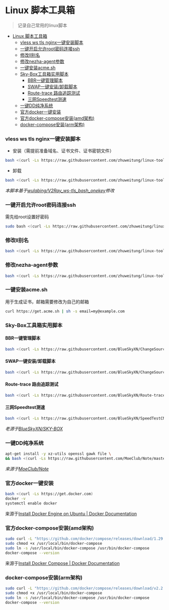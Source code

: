 # Linux 脚本工具箱
>  记录自己常用的linux脚本

- [Linux 脚本工具箱](#linux-脚本工具箱)
    - [vless ws tls nginx一键安装脚本](#vless-ws-tls-nginx一键安装脚本)
    - [一键开启允许root密码连接ssh](#一键开启允许root密码连接ssh)
    - [修改ll别名](#修改ll别名)
    - [修改nezha-agent参数](#修改nezha-agent参数)
    - [一键安装acme.sh](#一键安装acmesh)
    - [Sky-Box工具箱实用脚本](#sky-box工具箱实用脚本)
      - [BBR一键管理脚本](#bbr一键管理脚本)
      - [SWAP一键安装/卸载脚本](#swap一键安装卸载脚本)
      - [Route-trace 路由追踪测试](#route-trace-路由追踪测试)
      - [三网Speedtest测速](#三网speedtest测速)
    - [一键DD纯净系统](#一键dd纯净系统)
    - [官方docker一键安装](#官方docker一键安装)
    - [官方docker-compose安装(amd架构)](#官方docker-compose安装amd架构)
    - [docker-compose安装(arm架构)](#docker-compose安装arm架构)

### vless ws tls nginx一键安装脚本

+ 安装（需提前准备域名、证书文件、证书密钥文件）

```bash
bash <(curl -Ls https://raw.githubusercontent.com/zhuweitung/linux-tool/master/v2ray/install.sh)
```

+ 卸载

```bash
bash <(curl -Ls https://raw.githubusercontent.com/zhuweitung/linux-tool/master/v2ray/uninstall.sh)
```

*本脚本基于[wulabing/V2Ray_ws-tls_bash_onekey](https://github.com/wulabing/V2Ray_ws-tls_bash_onekey)修改*



### 一键开启允许root密码连接ssh

需先给root设置好密码

```bash
sudo bash <(curl -Ls https://raw.githubusercontent.com/zhuweitung/linux-tool/master/ssh/ssh.sh)
```



### 修改ll别名

```bash
bash <(curl -Ls https://raw.githubusercontent.com/zhuweitung/linux-tool/master/normal/update_ll_alias.sh)
```



### 修改nezha-agent参数

```bash
bash <(curl -Ls https://raw.githubusercontent.com/zhuweitung/linux-tool/master/nezha/update_agent_config.sh)
```



### 一键安装acme.sh

用于生成证书，邮箱需要修改为自己的邮箱

```bash
curl https://get.acme.sh | sh -s email=my@example.com
```



### Sky-Box工具箱实用脚本

#### BBR一键管理脚本

```bash
bash <(curl -Ls https://raw.githubusercontent.com/BlueSkyXN/ChangeSource/master/tcp.sh)
```

#### SWAP一键安装/卸载脚本

```bash
bash <(curl -Ls https://raw.githubusercontent.com/BlueSkyXN/ChangeSource/master/swap.sh)
```

#### Route-trace 路由追踪测试

```bash
bash <(curl -Ls https://raw.githubusercontent.com/BlueSkyXN/Route-trace/main/rt.sh)
```

#### 三网Speedtest测速

```bash
bash <(curl -Ls https://raw.githubusercontent.com/BlueSkyXN/SpeedTestCN/main/superspeed.sh)
```

*老源于[BlueSkyXN/SKY-BOX](https://github.com/BlueSkyXN/SKY-BOX)*



### 一键DD纯净系统

```bash
apt-get install -y xz-utils openssl gawk file \
&& bash <(curl -Ls https://raw.githubusercontent.com/MoeClub/Note/master/InstallNET.sh) -u 20.04 -v 64 -p "自定义root密码" -port "自定义ssh端口" -a
```

*来源于[MoeClub/Note](https://github.com/MoeClub/Note)*



### 官方docker一键安装

```bash
bash <(curl -Ls https://get.docker.com)
docker -v
systemctl enable docker
```

来源于[Install Docker Engine on Ubuntu | Docker Documentation](https://docs.docker.com/engine/install/ubuntu/#install-using-the-convenience-script)



### 官方docker-compose安装(amd架构)

```bash
sudo curl -L "https://github.com/docker/compose/releases/download/1.29.2/docker-compose-$(uname -s)-$(uname -m)" -o /usr/local/bin/docker-compose
sudo chmod +x /usr/local/bin/docker-compose
sudo ln -s /usr/local/bin/docker-compose /usr/bin/docker-compose
docker-compose --version
```

来源于[Install Docker Compose | Docker Documentation](https://docs.docker.com/compose/install/#install-compose-on-linux-systems)



### docker-compose安装(arm架构)

```bash
sudo curl -L "https://github.com/docker/compose/releases/download/v2.2.3/docker-compose-$(uname -s | tr '[A-Z]' '[a-z]')-$(uname -m)" -o /usr/local/bin/docker-compose
sudo chmod +x /usr/local/bin/docker-compose
sudo ln -s /usr/local/bin/docker-compose /usr/bin/docker-compose
docker-compose --version
```

